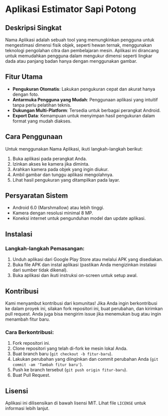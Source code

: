 
# Aplikasi Estimator Sapi Potong

## Deskripsi Singkat

Nama Aplikasi adalah sebuah tool yang memungkinkan pengguna untuk mengestimasi dimensi fisik objek, seperti hewan ternak, menggunakan teknologi pengolahan citra dan pembelajaran mesin. Aplikasi ini dirancang untuk memudahkan pengguna dalam mengukur dimensi seperti lingkar dada atau panjang badan hanya dengan menggunakan gambar.

## Fitur Utama

- **Pengukuran Otomatis**: Lakukan pengukuran cepat dan akurat hanya dengan foto.
- **Antarmuka Pengguna yang Mudah**: Penggunaan aplikasi yang intuitif tanpa perlu pelatihan teknis.
- **Dukungan Multi-Platform**: Tersedia untuk berbagai perangkat Android.
- **Export Data**: Kemampuan untuk menyimpan hasil pengukuran dalam format yang mudah diakses.

## Cara Penggunaan

Untuk menggunakan Nama Aplikasi, ikuti langkah-langkah berikut:
1. Buka aplikasi pada perangkat Anda.
2. Izinkan akses ke kamera jika diminta.
3. Arahkan kamera pada objek yang ingin diukur.
4. Ambil gambar dan tunggu aplikasi mengolahnya.
5. Lihat hasil pengukuran yang ditampilkan pada layar.

## Persyaratan Sistem

- Android 6.0 (Marshmallow) atau lebih tinggi.
- Kamera dengan resolusi minimal 8 MP.
- Koneksi internet untuk pengunduhan model dan update aplikasi.

## Instalasi

### Langkah-langkah Pemasangan:

1. Unduh aplikasi dari Google Play Store atau melalui APK yang disediakan.
2. Buka file APK dan instal aplikasi (pastikan Anda mengizinkan instalasi dari sumber tidak dikenal).
3. Buka aplikasi dan ikuti instruksi on-screen untuk setup awal.

## Kontribusi

Kami menyambut kontribusi dari komunitas! Jika Anda ingin berkontribusi ke dalam proyek ini, silakan fork repositori ini, buat perubahan, dan kirimkan pull request. Anda juga bisa mengirim issue jika menemukan bug atau ingin menambah fitur baru.

### Cara Berkontribusi:

1. Fork repositori ini.
2. Clone repositori yang telah di-fork ke mesin lokal Anda.
3. Buat branch baru (`git checkout -b fitur-baru`).
4. Lakukan perubahan yang diinginkan dan commit perubahan Anda (`git commit -am 'Tambah fitur baru'`).
5. Push ke branch tersebut (`git push origin fitur-baru`).
6. Buat Pull Request.

## Lisensi

Aplikasi ini dilisensikan di bawah lisensi MIT. Lihat file `LICENSE` untuk informasi lebih lanjut.
